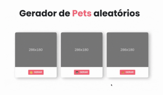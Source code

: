 ![nome_do_gif](https://github.com/rafaellamonier/Random-image-pets/blob/main/assets/images/Design%20sem%20nome.gif)
